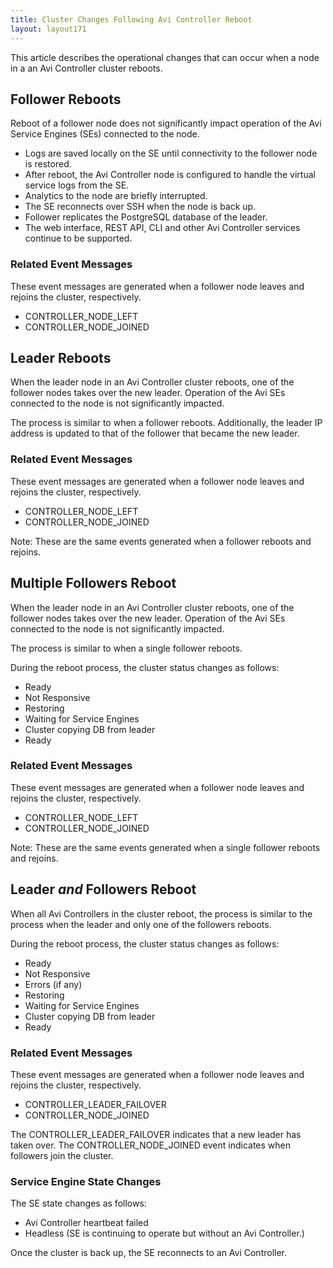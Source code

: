 ```yaml
---
title: Cluster Changes Following Avi Controller Reboot
layout: layout171
---
```

This article describes the operational changes that can occur when a node in a an Avi Controller cluster reboots.

## Follower Reboots

Reboot of a follower node does not significantly impact operation of the Avi Service Engines (SEs) connected to the node. 

* Logs are saved locally on the SE until connectivity to the follower node is restored.
* After reboot, the Avi Controller node is configured to handle the virtual service logs from the SE.
* Analytics to the node are briefly interrupted.
* The SE reconnects over SSH when the node is back up.
* Follower replicates the PostgreSQL database of the leader.
* The web interface, REST API, CLI and other Avi Controller services continue to be supported. 

### Related Event Messages

These event messages are generated when a follower node leaves and rejoins the cluster, respectively.

* CONTROLLER_NODE_LEFT
* CONTROLLER_NODE_JOINED 

## Leader Reboots

When the leader node in an Avi Controller cluster reboots, one of the follower nodes takes over the new leader. Operation of the Avi SEs connected to the node is not significantly impacted.

The process is similar to when a follower reboots. Additionally, the leader IP address is updated to that of the follower that became the new leader.

### Related Event Messages

These event messages are generated when a follower node leaves and rejoins the cluster, respectively. 

* CONTROLLER_NODE_LEFT
* CONTROLLER_NODE_JOINED 

Note: These are the same events generated when a follower reboots and rejoins. 

## Multiple Followers Reboot

When the leader node in an Avi Controller cluster reboots, one of the follower nodes takes over the new leader. Operation of the Avi SEs connected to the node is not significantly impacted.

The process is similar to when a single follower reboots. 

During the reboot process, the cluster status changes as follows:

* Ready
* Not Responsive
* Restoring
* Waiting for Service Engines
* Cluster copying DB from leader
* Ready 

### Related Event Messages

These event messages are generated when a follower node leaves and rejoins the cluster, respectively. 

* CONTROLLER_NODE_LEFT
* CONTROLLER_NODE_JOINED 

Note: These are the same events generated when a single follower reboots and rejoins. 

## Leader *and* Followers Reboot

When all Avi Controllers in the cluster reboot, the process is similar to the process when the leader and only one of the followers reboots. 

During the reboot process, the cluster status changes as follows:

* Ready
* Not Responsive
* Errors (if any)
* Restoring
* Waiting for Service Engines
* Cluster copying DB from leader
* Ready 

### Related Event Messages

These event messages are generated when a follower node leaves and rejoins the cluster, respectively. 

* CONTROLLER_LEADER_FAILOVER
* CONTROLLER_NODE_JOINED 

The CONTROLLER_LEADER_FAILOVER indicates that a new leader has taken over. The CONTROLLER_NODE_JOINED event indicates when followers join the cluster. 

### Service Engine State Changes

The SE state changes as follows:

* Avi Controller heartbeat failed
* Headless (SE is continuing to operate but without an Avi Controller.) 

Once the cluster is back up, the SE reconnects to an Avi Controller.

